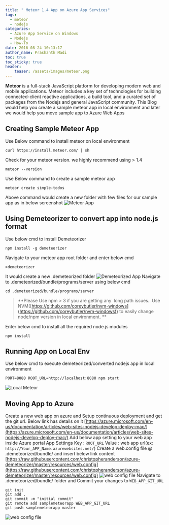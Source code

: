 ```yaml
---
title: " Meteor 1.4 App on Azure App Services"
tags:
  - meteor
  - nodejs
categories:
  - Azure App Service on Windows
  - Nodejs
  - How-To
date: 2016-08-24 10:13:17
author_name: Prashanth Madi
toc: true
toc_sticky: true
header:
    teaser: /assets/images/meteor.png
---
```


**Meteor** is a full-stack JavaScript platform for developing modern web and mobile applications. Meteor includes a key set of technologies for building connected-client reactive applications, a build tool, and a curated set of packages from the Nodejs and general JavaScript community. This Blog would help you create a sample meteor app in local environment and later we would help you move sample app to Azure Web Apps

## Creating Sample Meteor App

Use Below command to install meteor on local environment

    curl https://install.meteor.com/ | sh
    

Check for your meteor version. we highly recommend using > 1.4

    meteor --version
    

Use Below command to create a sample meteor app

    meteor create simple-todos
    

Above command would create a new folder with few files for our sample app as in below screenshot ![Meteor App](http://techiecouple.azurewebsites.net/content/images/2016/08/Screen-Shot-2016-08-23-at-11-08-29-PM.png)

## Using Demeteorizer to convert app into node.js format

Use below cmd to install Demeteorizer

    npm install -g demeteorizer
    

Navigate to your meteor app root folder and enter below cmd

    >demeteorizer
    

It would create a new .demeteorized folder ![Demeteorized App](http://techiecouple.azurewebsites.net/content/images/2016/08/Screen-Shot-2016-08-23-at-11-15-01-PM.png) Navigate to .demeteorized/bundle/programs/server using below cmd

    cd .demeteorized/bundle/programs/server
    
    

> **Please Use npm > 3 if you are getting any  long path issues.. Use NVM([https://github.com/coreybutler/nvm-windows](https://github.com/coreybutler/nvm-windows)) to easily change node/npm version in local environment. **

Enter below cmd to install all the required node.js modules

    npm install
    

## Running App on Local Env

Use below cmd to execute demeteorized/converted nodejs app in local environment

    PORT=8080 ROOT_URL=http://localhost:8080 npm start
    

![Local Meteor](http://techiecouple.azurewebsites.net/content/images/2016/08/local_meteor.png)

## Moving App to Azure

Create a new web app on azure and Setup continuous deployment and get the git url. Below link has details on it [https://azure.microsoft.com/en-us/documentation/articles/web-sites-nodejs-develop-deploy-mac/](https://azure.microsoft.com/en-us/documentation/articles/web-sites-nodejs-develop-deploy-mac/) Add below app setting to your web app inside Azure portal App Settings Key : `ROOT_URL` Value : web app url(ex: `http://Your_APP_Name.azurewebsites.net/`) Create a web.config file @ .demeteorized/bundle/ and insert below link content [https://raw.githubusercontent.com/christopheranderson/azure-demeteorizer/master/resources/web.config](https://raw.githubusercontent.com/christopheranderson/azure-demeteorizer/master/resources/web.config) ![web config file](http://techiecouple.azurewebsites.net/content/images/2016/08/Screen-Shot-2016-08-23-at-11-24-13-PM.png) Navigate to .demeteorized/bundle/ folder and Commit your changes to `WEB_APP_GIT_URL`

    git init  
    git add .  
    git commit -m "initial commit"  
    git remote add samplemeteorapp WEB_APP_GIT_URL  
    git push samplemeteorapp master  
    

![web config file](http://techiecouple.azurewebsites.net/content/images/2016/08/final_meteor.png)